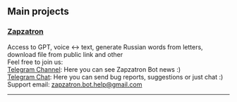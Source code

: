 ## Main projects

### [Zapzatron](https://t.me/Zapzatron_Bot)
Access to GPT, voice ↔ text, generate Russian words from letters, download file from public link and other  
Feel free to join us:  
[Telegram Channel](https://t.me/Zapzatron_Bot_Channel): Here you can see Zapzatron Bot news :)  
[Telegram Chat](https://t.me/+NkT96igVJ180NTQy): Here you can send bug reports, suggestions or just chat :)  
Support email: zapzatron.bot.help@gmail.com

----------------------------------------
